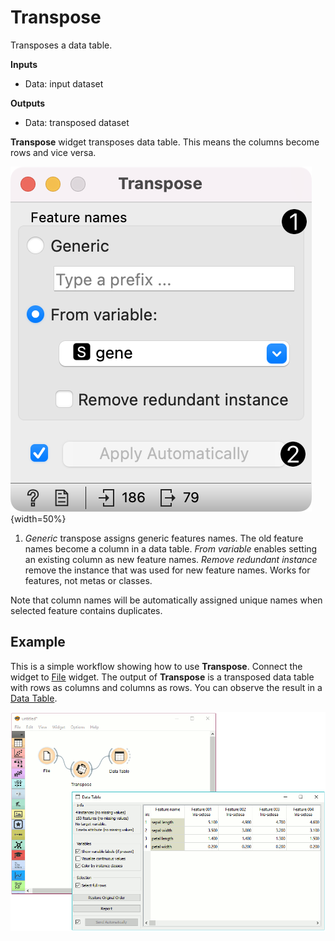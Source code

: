 Transpose
=========

Transposes a data table.

**Inputs**

- Data: input dataset

**Outputs**

- Data: transposed dataset

**Transpose** widget transposes data table. This means the columns become rows and vice versa.

![](images/transpose-stamped.png){width=50%}

1. *Generic* transpose assigns generic features names. The old feature names become a column in a data table.
*From variable* enables setting an existing column as new feature names.
*Remove redundant instance* remove the instance that was used for new feature names. Works for features, not metas or classes.

Note that column names will be automatically assigned unique names when selected feature contains duplicates.

Example
-------

This is a simple workflow showing how to use **Transpose**. Connect the widget to [File](../data/file.md) widget. The output of **Transpose** is a transposed data table with rows as columns and columns as rows. You can observe the result in a [Data Table](../data/datatable.md).

![](images/transpose-example.png)
